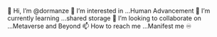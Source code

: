 👋 Hi, I’m @dormanze
👀 I’m interested in ...Human Advancement
🌱 I’m currently learning ...shared storage
💞️ I’m looking to collaborate on ...Metaverse and Beyond
📫 How to reach me ...Manifest me ♾
